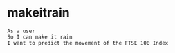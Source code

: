 # makeitrain

```
As a user
So I can make it rain
I want to predict the movement of the FTSE 100 Index
```
